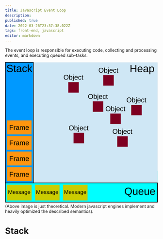 ```yaml
---
title: Javascript Event Loop
description: 
published: true
date: 2022-03-26T23:37:38.022Z
tags: front-end, javascript
editor: markdown
---
```


The event loop is responsible for executing code, collecting and processing events, and executing queued sub-tasks.

![the_javascript_runtime_environment_example.svg](/the_javascript_runtime_environment_example.svg)
(Above image is just theoretical. Modern javascript engines implement and heavily optimized the described semantics).

# Stack